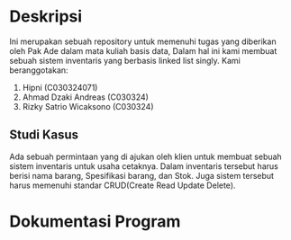 # Deskripsi
Ini merupakan sebuah repository untuk memenuhi tugas yang diberikan oleh Pak Ade dalam mata kuliah basis data, Dalam hal ini kami membuat sebuah sistem inventaris yang berbasis linked list singly. Kami beranggotakan:
1. Hipni (C030324071)
2. Ahmad Dzaki Andreas (C030324)
3. Rizky Satrio Wicaksono (C030324)

## Studi Kasus
Ada sebuah permintaan yang di ajukan oleh klien untuk membuat sebuah sistem inventaris untuk usaha cetaknya. Dalam inventaris tersebut harus berisi nama barang, Spesifikasi barang, dan Stok. Juga sistem tersebut harus memenuhi standar CRUD(Create Read Update Delete).

# Dokumentasi Program
